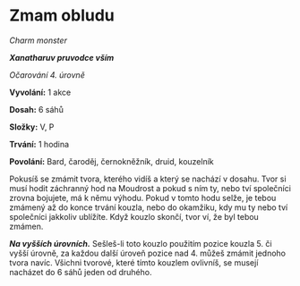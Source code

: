 # Zmam obludu

*Charm monster*

***Xanatharuv pruvodce vším***

 *Očarování 4. úrovně*

**Vyvolání:** 1 akce

**Dosah:** 6 sáhů

**Složky:** V, P

**Trvání:** 1 hodina

**Povolání:** Bard, čaroděj, černokněžník, druid, kouzelník

Pokusíš se zmámit tvora, kterého vidíš a který se nachází v dosahu. Tvor si musí hodit záchranný hod na Moudrost a pokud s ním ty, nebo tví společníci zrovna bojujete, má k němu výhodu. Pokud v tomto hodu selže, je tebou zmámený až do konce trvání kouzla, nebo do okamžiku, kdy mu ty nebo tví společníci jakkoliv ublížíte. Když kouzlo skončí, tvor ví, že byl tebou zmámen.

***Na vyšších úrovních.*** Sešleš-li toto kouzlo použitím pozice kouzla 5. či vyšší úrovně, za každou další úroveň pozice nad 4. můžeš zmámit jednoho tvora navíc. Všichni tvorové, které tímto kouzlem ovlivníš, se musejí nacházet do 6 sáhů jeden od druhého.

